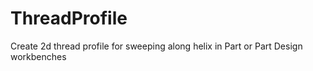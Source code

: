 # ThreadProfile
Create 2d thread profile for sweeping along helix in Part or Part Design workbenches
